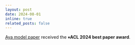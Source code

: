 ```yaml
---
layout: post
date: 2024-08-01
inline: true
related_posts: false
---
```


[Aya model paper](https://arxiv.org/abs/2402.07827) received the **&#11089;ACL 2024 best paper award**.